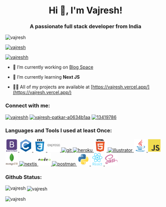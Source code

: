 <h1 align="center">Hi 👋, I'm Vajresh!</h1>
<h3 align="center">A passionate full stack developer from India</h3>

<p align="left"> <img src="https://komarev.com/ghpvc/?username=vajresh&label=Profile%20views&color=0e75b6&style=flat" alt="vajresh" /> </p>

<p> <a href="https://github.com/ryo-ma/github-profile-trophy"><img src="https://github-profile-trophy.vercel.app/?username=vajresh" alt="vajresh" /></a> </p>

<p align="left"> <a href="https://twitter.com/vajreshh" target="blank"><img src="https://img.shields.io/twitter/follow/vajreshh?logo=twitter&style=for-the-badge" alt="vajreshh" /></a> </p>

- 🔭 I’m currently working on [Blog Space](https://github.com/VAJRESH/Blog-Space)

- 🌱 I’m currently learning **Next JS**

- 👨‍💻 All of my projects are available at [https://vajresh.vercel.app/](https://vajresh.vercel.app/)

<h3 align="left">Connect with me:</h3>
<p align="left">
<a href="https://twitter.com/vajreshh" target="blank"><img align="center" src="https://raw.githubusercontent.com/rahuldkjain/github-profile-readme-generator/master/src/images/icons/Social/twitter.svg" alt="vajreshh" height="30" width="40" /></a>
<a href="https://linkedin.com/in/vajresh-patkar-a0634b1aa" target="blank"><img align="center" src="https://raw.githubusercontent.com/rahuldkjain/github-profile-readme-generator/master/src/images/icons/Social/linked-in-alt.svg" alt="vajresh-patkar-a0634b1aa" height="30" width="40" /></a>
<a href="https://stackoverflow.com/users/13419786" target="blank"><img align="center" src="https://raw.githubusercontent.com/rahuldkjain/github-profile-readme-generator/master/src/images/icons/Social/stack-overflow.svg" alt="13419786" height="30" width="40" /></a>
</p>

<h3 align="left">Languages and Tools I used at least Once:</h3>
<p align="left"> <a href="https://getbootstrap.com" target="_blank"> <img src="https://raw.githubusercontent.com/devicons/devicon/master/icons/bootstrap/bootstrap-plain-wordmark.svg" alt="bootstrap" width="40" height="40"/> </a> <a href="https://www.cprogramming.com/" target="_blank"> <img src="https://raw.githubusercontent.com/devicons/devicon/master/icons/c/c-original.svg" alt="c" width="40" height="40"/> </a> <a href="https://www.w3schools.com/css/" target="_blank"> <img src="https://raw.githubusercontent.com/devicons/devicon/master/icons/css3/css3-original-wordmark.svg" alt="css3" width="40" height="40"/> </a> <a href="https://expressjs.com" target="_blank"> <img src="https://raw.githubusercontent.com/devicons/devicon/master/icons/express/express-original-wordmark.svg" alt="express" width="40" height="40"/> </a> <a href="https://git-scm.com/" target="_blank"> <img src="https://www.vectorlogo.zone/logos/git-scm/git-scm-icon.svg" alt="git" width="40" height="40"/> </a> <a href="https://heroku.com" target="_blank"> <img src="https://www.vectorlogo.zone/logos/heroku/heroku-icon.svg" alt="heroku" width="40" height="40"/> </a> <a href="https://www.w3.org/html/" target="_blank"> <img src="https://raw.githubusercontent.com/devicons/devicon/master/icons/html5/html5-original-wordmark.svg" alt="html5" width="40" height="40"/> </a> <a href="https://www.adobe.com/in/products/illustrator.html" target="_blank"> <img src="https://www.vectorlogo.zone/logos/adobe_illustrator/adobe_illustrator-icon.svg" alt="illustrator" width="40" height="40"/> </a> <a href="https://www.java.com" target="_blank"> <img src="https://raw.githubusercontent.com/devicons/devicon/master/icons/java/java-original.svg" alt="java" width="40" height="40"/> </a> <a href="https://developer.mozilla.org/en-US/docs/Web/JavaScript" target="_blank"> <img src="https://raw.githubusercontent.com/devicons/devicon/master/icons/javascript/javascript-original.svg" alt="javascript" width="40" height="40"/> </a> <a href="https://www.mongodb.com/" target="_blank"> <img src="https://raw.githubusercontent.com/devicons/devicon/master/icons/mongodb/mongodb-original-wordmark.svg" alt="mongodb" width="40" height="40"/> </a> <a href="https://nextjs.org/" target="_blank"> <img src="https://cdn.worldvectorlogo.com/logos/nextjs-3.svg" alt="nextjs" width="40" height="40"/> </a> <a href="https://nodejs.org" target="_blank"> <img src="https://raw.githubusercontent.com/devicons/devicon/master/icons/nodejs/nodejs-original-wordmark.svg" alt="nodejs" width="40" height="40"/> </a> <a href="https://postman.com" target="_blank"> <img src="https://www.vectorlogo.zone/logos/getpostman/getpostman-icon.svg" alt="postman" width="40" height="40"/> </a> <a href="https://www.python.org" target="_blank"> <img src="https://raw.githubusercontent.com/devicons/devicon/master/icons/python/python-original.svg" alt="python" width="40" height="40"/> </a> <a href="https://reactjs.org/" target="_blank"> <img src="https://raw.githubusercontent.com/devicons/devicon/master/icons/react/react-original-wordmark.svg" alt="react" width="40" height="40"/> </a> <a href="https://sass-lang.com" target="_blank"> <img src="https://raw.githubusercontent.com/devicons/devicon/master/icons/sass/sass-original.svg" alt="sass" width="40" height="40"/> </a> </p>

<h3 align="left">Github Status:</h3>
<p><img align="left" src="https://github-readme-stats.vercel.app/api/top-langs?username=vajresh&show_icons=true&locale=en&layout=compact" alt="vajresh" /></p>

<p>&nbsp;<img align="center" src="https://github-readme-stats.vercel.app/api?username=vajresh&show_icons=true&locale=en" alt="vajresh" /></p>

<p><img align="center" src="https://github-readme-streak-stats.herokuapp.com/?user=vajresh&" alt="vajresh" /></p>
